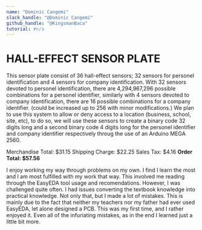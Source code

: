 ```yaml
---
name: "Dominic Cangemi"
slack_handle: "@Dominic Cangemi"
github_handle: "@KingsmanBaca"
tutorial: #n/a
---
```


# HALL-EFFECT SENSOR PLATE

<!-- Describe your board in 2-3 sentences. What are you making? What will it do? -->
This sensor plate consist of 36 hall-effect sensors; 32 sensors for personel identification and 4 sensors for company identification.
With 32 sensors devoted to personel identification, there are 4,294,967,296 possible combinations for a personel identifier, similarly with 4 sensors devoted to company identification, there are 16 possible combinations for a company identifier. (could be increased up to 256 with minor modifications.)
We plan to use this system to allow or deny access to a location (business, school, site, etc), to do so, we will use these sensors to create a binary code 32 digits long and a second binary code 4 digits long for the personel identifier and company identifier respectively throug the use of an Arduino MEGA 2560.

<!-- How much is it going to cost? -->
Merchandise Total: $31.15
Shipping Charge: $22.25
Sales Tax: $4.16
**Order Total: $57.56**

<!-- Tell us a little bit about your design process. What were some challenges? What helped? ***Totally optional*** -->
I enjoy working my way through problems on my own. I find I learn the most and I am most fulfilled with my work that way. This involved me reading through the EasyEDA tool usage and recomendations.
However, I was challenged quite often. I had issues converting the textbook knowledge into practical knowledge. Not only that, but I made a lot of mistakes.
This is mainly due to the fact that neither my teachers nor my father had ever used EasyEDA, let alone designed a PCB. This was my first time, and I rather enjoyed it. 
Even all of the infuriating mistakes, as in the end I learned just a little bit more.
